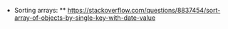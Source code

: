 * Sorting arrays:
** https://stackoverflow.com/questions/8837454/sort-array-of-objects-by-single-key-with-date-value